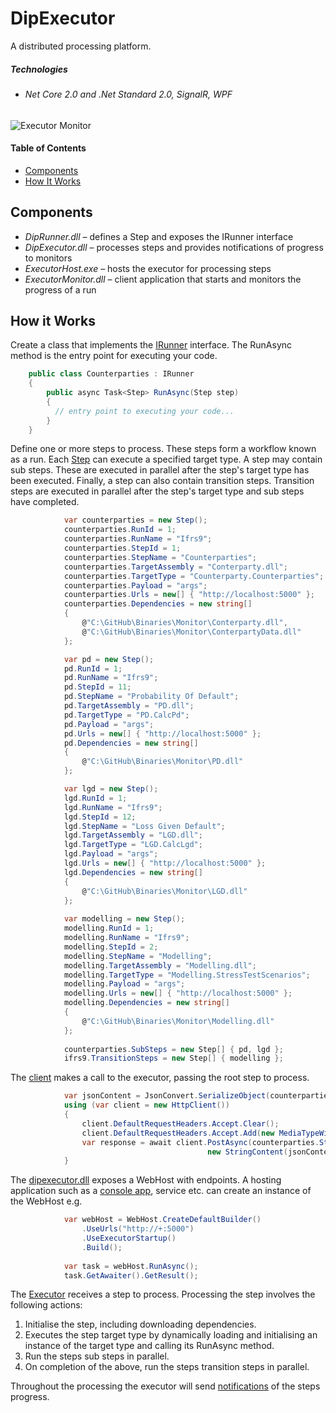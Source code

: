 # DipExecutor 
A distributed processing platform.

##### Technologies
*	###### Net Core 2.0 and .Net Standard 2.0, SignalR, WPF
#####

![Executor Monitor](https://github.com/grantcolley/executormonitor/tree/master/README-images/executormonitor.png "Executor Monitor")

#### Table of Contents
* [Components](#components)
* [How It Works](#how-it-works)

## Components
* *DipRunner.dll* – defines a Step and exposes the IRunner interface
* *DipExecutor.dll* – processes steps and provides notifications of progress to monitors
* *ExecutorHost.exe* – hosts the executor for processing steps
* *ExecutorMonitor.dll* – client application that starts and monitors the progress of a run

## How it Works
Create a class that implements the [IRunner](https://github.com/grantcolley/dipexecutor/blob/master/src/DipRunner/IRunner.cs) interface. The RunAsync method is the entry point for executing your code.

```C#
    public class Counterparties : IRunner
    {
        public async Task<Step> RunAsync(Step step)
        {
          // entry point to executing your code...
        }
    }
```

Define one or more steps to process. These steps form a workflow known as a run. Each [Step](https://github.com/grantcolley/dipexecutor/blob/master/src/DipRunner/Step.cs) can execute a specified target type. A step may contain sub steps. These are executed in parallel after the step's target type has been executed. Finally, a step can also contain transition steps. Transition steps are executed in parallel after the step's target type and sub steps have completed.

```C#         
            var counterparties = new Step();
            counterparties.RunId = 1;
            counterparties.RunName = "Ifrs9";
            counterparties.StepId = 1;
            counterparties.StepName = "Counterparties";
            counterparties.TargetAssembly = "Conterparty.dll";
            counterparties.TargetType = "Counterparty.Counterparties";
            counterparties.Payload = "args";
            counterparties.Urls = new[] { "http://localhost:5000" };
            counterparties.Dependencies = new string[]
            {
                @"C:\GitHub\Binaries\Monitor\Conterparty.dll",
                @"C:\GitHub\Binaries\Monitor\ConterpartyData.dll"
            };

            var pd = new Step();
            pd.RunId = 1;
            pd.RunName = "Ifrs9";
            pd.StepId = 11;
            pd.StepName = "Probability Of Default";
            pd.TargetAssembly = "PD.dll";
            pd.TargetType = "PD.CalcPd";
            pd.Payload = "args";
            pd.Urls = new[] { "http://localhost:5000" };            
            pd.Dependencies = new string[]
            {
                @"C:\GitHub\Binaries\Monitor\PD.dll"
            };

            var lgd = new Step();
            lgd.RunId = 1;
            lgd.RunName = "Ifrs9";
            lgd.StepId = 12;
            lgd.StepName = "Loss Given Default";
            lgd.TargetAssembly = "LGD.dll";
            lgd.TargetType = "LGD.CalcLgd";
            lgd.Payload = "args";
            lgd.Urls = new[] { "http://localhost:5000" };            
            lgd.Dependencies = new string[]
            {
                @"C:\GitHub\Binaries\Monitor\LGD.dll"
            };
            
            var modelling = new Step();
            modelling.RunId = 1;
            modelling.RunName = "Ifrs9";
            modelling.StepId = 2;
            modelling.StepName = "Modelling";
            modelling.TargetAssembly = "Modelling.dll";
            modelling.TargetType = "Modelling.StressTestScenarios";
            modelling.Payload = "args";
            modelling.Urls = new[] { "http://localhost:5000" };            
            modelling.Dependencies = new string[]
            {
                @"C:\GitHub\Binaries\Monitor\Modelling.dll"
            };
            
            counterparties.SubSteps = new Step[] { pd, lgd };
            ifrs9.TransitionSteps = new Step[] { modelling };
```

The [client](https://github.com/grantcolley/executormonitor/tree/master/DevelopmentInProgress.ExecutorMonitor.Wpf) makes a call to the executor, passing the root step to process.

```C#  
            var jsonContent = JsonConvert.SerializeObject(counterparties);
            using (var client = new HttpClient())
            {
                client.DefaultRequestHeaders.Accept.Clear();
                client.DefaultRequestHeaders.Accept.Add(new MediaTypeWithQualityHeaderValue("application/json"));
                var response = await client.PostAsync(counterparties.StepUrl, 
                                            new StringContent(jsonContent, Encoding.UTF8, "application/json"));
            }
```

The [dipexecutor.dll](https://github.com/grantcolley/dipexecutor/tree/master/src/DipExecutor/Service) exposes a WebHost with endpoints. A hosting application such as a [console app](https://github.com/grantcolley/dipexecutor/blob/master/src/ExecutorHost/Program.cs), service etc. can create an instance of the WebHost e.g.

```C#  
            var webHost = WebHost.CreateDefaultBuilder()
                .UseUrls("http://+:5000")
                .UseExecutorStartup()
                .Build();
                
            var task = webHost.RunAsync();
            task.GetAwaiter().GetResult();
```

The [Executor](https://github.com/grantcolley/dipexecutor/blob/master/src/DipExecutor/Executor.cs) receives a step to process. Processing the step involves the following actions:
1. Initialise the step, including downloading dependencies.
2. Executes the step target type by dynamically loading and initialising an instance of the target type and calling its RunAsync method. 
3. Run the steps sub steps in parallel.
4. On completion of the above, run the steps transition steps in parallel.

Throughout the processing the executor will send [notifications](https://github.com/grantcolley/dipexecutor/tree/master/src/DipExecutor/Notification) of the steps progress.

